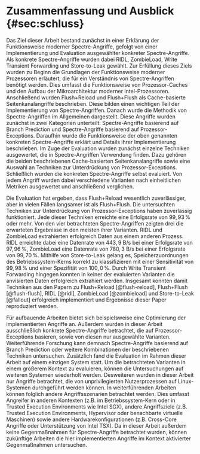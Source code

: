 # Zusammenfassung und Ausblick {#sec:schluss}

<!-- - (auch ohne Hauptteil verständlich)
- (Essenz der Arbeit darstellen) -->

<!-- - Das war das Ziel
  - grundlagen erläutern, die zum verständnis notwendig sind
  - spectre-angriffe beschreiben und implementieren: cache-basierte seitenkanalangriffe, allgemeine funktionsweise, wiederverwendbare elemente, ausgewählte konkrete angriffe
  - spectre-angriffe evaluieren: cache-basierte seitenkanalangriffe, training des branch predictors, ausgewählte konkrete angriffe
- Dieses wurde wie folgt erfüllt
  - grundlagen erklärt: speicher, caches, prozessororganisation/mikroarchitektur
  - funktionsweise dargestellt: cache-basierte seitenkanalangriffe, allgemeine funktionsweise, ausgewählte konkrete angriffe
  - implementierung besprochen: cache-basierte seitenkanalangriffe, ausgewählte konkrete angriffe
  - evaluiert: cache-basierte seitenkanalangriffe, training des branch predictors, ausgewählte konkrete angriffe -->

Das Ziel dieser Arbeit bestand zunächst in einer Erklärung der Funktionsweise moderner Spectre-Angriffe, gefolgt von einer Implementierung und Evaluation ausgewählter konkreter Spectre-Angriffe. Als konkrete Spectre-Angriffe wurden dabei RIDL, ZombieLoad, Write Transient Forwarding und Store-to-Leak gewählt. Zur Erfüllung dieses Ziels wurden zu Beginn die Grundlagen der Funktionsweise moderner Prozessoren erläutert, die für ein Verständnis von Spectre-Angriffen benötigt werden. Dies umfasst die Funktionsweise von Prozessor-Caches und den Aufbau der Mikroarchitektur moderner Intel-Prozessoren. Anschließend wurden Flush+Reload und Flush+Flush als Cache-basierte Seitenkanalangriffe beschrieben. Diese bilden einen wichtigen Teil der Implementierung von Spectre-Angriffen. Danach wurde die Methodik von Spectre-Angriffen im Allgemeinen dargestellt. Diese Angriffe wurden zunächst in zwei Kategorien unterteilt: Spectre-Angriffe basierend auf Branch Prediction und Spectre-Angriffe basierend auf Prozessor-Exceptions. Daraufhin wurde die Funktionsweise der oben genannten konkreten Spectre-Angriffe erklärt und Details ihrer Implementierung beschrieben. Im Zuge der Evaluation wurden zunächst einzelne Techniken ausgewertet, die in Spectre-Angriffen Verwendung finden. Dazu gehören die beiden beschriebenen Cache-basierten Seitenkanalangriffe sowie eine Auswahl an Techniken zur Unterdrückung von Prozessor-Exceptions. Schließlich wurden die konkreten Spectre-Angriffe selbst evaluiert. Von jedem Angriff wurden dabei verschiedene Varianten nach einheitlichen Metriken ausgewertet und anschließend verglichen.

<!-- - wichtigste ergebnisse der evaluation
  - flush+reload langsamer und wesentlich zuverlässiger als flush+flush (+ beides funktioniert)
    - 100,0 und 99,99 vs 49,68 und 93,33 %
  - training des branch predictors funktioniert zuverlässig mit verschiedenen techniken
    - 99,93 % oder besser
  - ridl und zombieload funktionieren
    - ridl: bis zu 443,9 B/s bei 97,96 %
    - zombieload: bis zu 780,3 B/s bei 99,70 %
  - write transient forwarding funktioniert nicht
  - store-to-leak funktioniert
    - bis zu 99,89 und 100,0 % -->

Die Evaluation hat ergeben, dass Flush+Reload wesentlich zuverlässiger, aber in vielen Fällen langsamer ist als Flush+Flush. Die untersuchten Techniken zur Unterdrückung von Prozessor-Exceptions haben zuverlässig funktioniert. Jede dieser Techniken erreichte eine Erfolgsrate von $99{,}93\,\%$ oder mehr. Von den vier betrachteten Spectre-Angriffen zeigten drei die erwarteten Ergebnisse in den meisten ihrer Varianten. RIDL und ZombieLoad extrahierten erfolgreich Daten aus einem anderen Prozess. RIDL erreichte dabei eine Datenrate von $443{,}9$ B/s bei einer Erfolgsrate von $97{,}96\,\%$, ZombieLoad eine Datenrate von $780{,}3$ B/s bei einer Erfolgsrate von $99{,}70\,\%$. Mithilfe von Store-to-Leak gelang es, Speicherzuordnungen des Betriebssystem-Kerns korrekt zu klassifizieren mit einer Sensitivität von $99{,}98\,\%$ und einer Spezifität von $100{,}0\,\%$. Durch Write Transient Forwarding hingegen konnten in keiner der evaluierten Varianten die anvisierten Daten erfolgreich extrahiert werden. Insgesamt konnten damit Techniken aus den Papern zu Flush+Reload [@flush-reload], Flush+Flush [@flush-flush], RIDL [@ridl], ZombieLoad [@zombieload] und Store-to-Leak [@fallout] erfolgreich implementiert und Ergebnisse dieser Paper reproduziert werden.

<!-- - Ausblick auf mögliche weiterführende Arbeiten
- an einigen stellen hier sachen nicht untersucht (wie erwähnt)
  - angriffe basierend auf branch prediction
  - mehr varianten
- angriffe können noch optimiert werden
- auf mehr systemen testen
- mehr kombinationen/varianten testen
- andere angriffe betrachten, z.b. basierend auf branch prediction
- andere angriffsszenarien betrachten
  - andere angreifer: kernel, tee wie sgx, aus einer vm
  - andere ziele: tee wie sgx, andere vms unter dem gleichen hypervisor, hypervisor
  - andere hardware: prozessorerweiterungen wie tsx
  - andere caches als l1? -->

Für aufbauende Arbeiten bietet sich beispielsweise eine Optimierung der implementierten Angriffe an. Außerdem wurden in dieser Arbeit ausschließlich konkrete Spectre-Angriffe betrachtet, die auf Prozessor-Exceptions basieren, sowie von diesen nur ausgewählte Varianten. Weiterführende Forschung kann demnach Spectre-Angriffe basierend auf Branch Prediction oder weitere Kombinationen der beschriebenen Techniken untersuchen. Zusätzlich fand die Evaluation im Rahmen dieser Arbeit auf einem einzigen System statt. Um die betrachteten Varianten in einem größerem Kontext zu evaluieren, können die Untersuchungen auf weiteren Systemen wiederholt werden. Desweiteren wurden in dieser Arbeit nur Angriffe betrachtet, die von unprivilegierten Nutzerprozessen auf Linux-Systemen durchgeführt werden können. In weiterführenden Arbeiten können folglich andere Angriffsszenarien betrachtet werden. Dies umfasst Angreifer in anderen Kontexten (z.B. im Betriebssystem-Kern oder in Trusted Execution Environments wie Intel SGX), andere Angriffsziele (z.B. Trusted Execution Environments, Hypervisor oder benachbarte virtuelle Maschinen) sowie andere Hardwarekonfigurationen (z.B. Cross-Core Angriffe oder Unterstützung von Intel TSX). Da in dieser Arbeit außerdem keine Gegenmaßnahmen für Spectre-Angriffe betrachtet wurden, können zukünftige Arbeiten die hier implementierten Angriffe im Kontext aktivierter Gegenmaßnahmen untersuchen.
